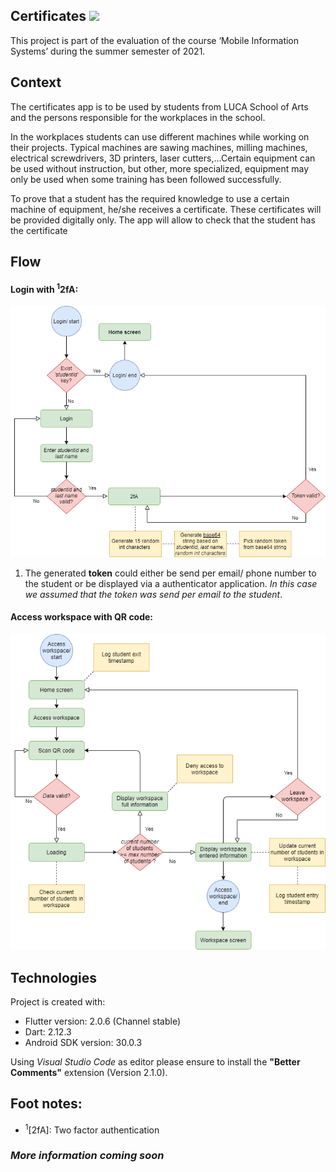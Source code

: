 ## Certificates ![](https://img.shields.io/badge/Beta-0.9-informational?style=flat&logoColor=white&color=ffa500)

This project is part of the evaluation of the course ‘Mobile Information Systems’ during 
the summer semester of 2021.

## Context
The certificates app is to be used by students from LUCA School of Arts and the persons 
responsible for the workplaces in the school.

In the workplaces students can use different machines while working on their projects. 
Typical machines are sawing machines, milling machines, electrical screwdrivers, 3D printers, 
laser cutters,…Certain equipment can be used without instruction, but other, more specialized, 
equipment may only be used when some training has been followed successfully. 

To prove that a student has the required knowledge to use a certain machine of 
equipment, he/she receives a certificate. These certificates will be provided digitally only. The 
app will allow to check that the student has the certificate

## Flow
#### Login with <sup>1</sup>2fA:
![Login](certificates_login_flow.png)
1. The generated **token** could either be send per email/ phone number to the student or be displayed via a authenticator application. _In this case we assumed that the token was send per email to the student_.

#### Access workspace with QR code:
![Access workspace](certificates_accessw_flow.png)

## Technologies
Project is created with:
* Flutter version: 2.0.6 (Channel stable)
* Dart: 2.12.3
* Android SDK version: 30.0.3

Using _Visual Studio Code_ as editor please ensure to install the **"Better Comments"** extension (Version 2.1.0).

## Foot notes:
* <sup>1</sup>[2fA]: Two factor authentication

### _More information coming soon_
